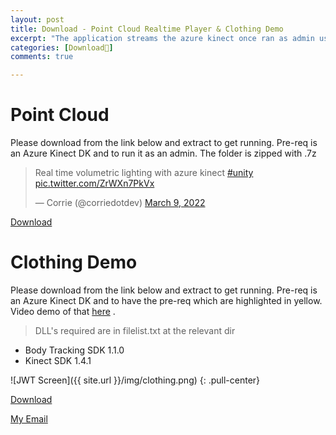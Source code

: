 ```yaml
---
layout: post
title: Download - Point Cloud Realtime Player & Clothing Demo
excerpt: "The application streams the azure kinect once ran as admin using vfx graph. Its effect is voxel with volumetric lighting in real time. Allowing for camera to be panned around viewing the subject in full 360. Just a tech demo, similar to brain dance from cyberpunk. Also shared a small demo I made for changing clothing using the kinect. Simple but may give insight."
categories: [Download🔻]
comments: true 

---
```


# Point Cloud
Please download from the link below and extract to get running. Pre-req is an Azure Kinect DK and to run it as an admin. The folder is zipped with .7z


<!-- 
![JWT Screen]({{ site.url }}/img/kinect.png)
{: .pull-center} -->

<blockquote class="twitter-tweet"><p lang="en" dir="ltr">Real time volumetric lighting with azure kinect <a href="https://twitter.com/hashtag/unity?src=hash&amp;ref_src=twsrc%5Etfw">#unity</a> <a href="https://t.co/ZrWXn7PkVx">pic.twitter.com/ZrWXn7PkVx</a></p>&mdash; Corrie (@corriedotdev) <a href="https://twitter.com/corriedotdev/status/1501587367823650816?ref_src=twsrc%5Etfw">March 9, 2022</a></blockquote> <script async src="https://platform.twitter.com/widgets.js" charset="utf-8"></script>

<div markdown="0"><a href="{{ site.url }}/releases/Kinect_Realtime_Voxel.7z" class="btn btn-success" download >Download</a></div>

# Clothing Demo
Please download from the link below and extract to get running. Pre-req is an Azure Kinect DK and to have the pre-req which are highlighted in yellow. Video demo of that [here](https://www.youtube.com/watch?v=PGsxP6Yoq9I&t=1s) .


> DLL's required are in filelist.txt at the relevant dir


- Body Tracking SDK 1.1.0
- Kinect SDK 1.4.1

![JWT Screen]({{ site.url }}/img/clothing.png)
{: .pull-center}


<div markdown="0"><a href="{{ site.url }}/releases/Kinect_clothing_demo.zip" class="btn btn-success" download >Download</a></div>




<a href="#" id="emailclick" onclick="replace_email()">My Email</a>

<!-- SCRIPTS HERE -->
<script>
var email;

function add_mailto() {
  const elem = document.getElementById("emailclick");
  elem.href = `mailto:${email}`;
}

function replace_email() {
  // spam prevention
  const domain = "cjgstudio.com";
  const name = [16, 28, 1, 1, 26, 22];
  const xor_with = 115;
  let constructed = "";
  name.forEach(function(i) {
    constructed += String.fromCharCode(i ^ xor_with);
  })
  email = `${constructed}@${domain}`;
  const elem = document.getElementById("emailclick");
  elem.text = email;

  window.setTimeout(add_mailto, 100);
}
</script>
